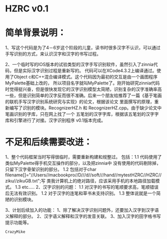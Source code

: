 HZRC v0.1
====

简单背景说明：
===
1、写这个代码是为了4－6岁这个阶段的儿童，读书时很多汉字不认识，可以通过手写识别的方式，来认识汉字和汉字的书写过程。

2、一个临时写的IOS版本的试验类型的汉字手写识别软件，虽然引入了zinnia代码，但是实际汉字识别过程是重新写的。
代码可以在XCode4.3.2上编译通过。使用了Object c和C++混合编译模式。这个代码因为最初的交互是由一个画图程序MyPalette基础上改的，
所以项目名字就叫MyPalette了。刚开始研究zinnia代码时觉得挺兴奋，但是很快发现它的汉字识别模型太简陋，识别复杂的汉字准确率高
一些，但是识别简单的汉字反而很不准确。后来一个朋友给推荐了一篇《基于笔画的联机手写汉字识别系统研究与实现》的论文，根据该论文
里面撰写的原理，重新编写了识别的模块。RecognizerHZ.h 和 RecognizerHZ.cpp。由于缺少论文中笔画识别的字库，只在网上找了一个
五笔划的汉字字库，根据该五笔划的汉字字库和引擎进行了对接。汉字识别程序 v0.1版本完成。

不足和后续需要改进：
===
1、整个代码框架当时写得很临时，需要重新构建和规整过。
    包括：1.1 代码使用了类似MyPalette得手机交互操作的部分，以及把zinnia中
              没有使用的代码剔除掉，只留下汉字骨架识别的部分。
          1.2 包括对于char filename[]="//Users//macbookpro//D///d//soft///hand//mytestHZRC//HZRC//ziku//zikuGB.txt";写
          类我计算机上的绝对路径，应该采用手机的本地路径加载模式。
          1.3  etc.....
2、汉字识别的问题：
    1.1 对汉字的书写的笔顺要求高，笔顺错误后无法有效识别。
    1.2 对于汉字的连笔和草书未支持识别。
    1.3 整体说就是一个简陋的识别模块。
    
3、计划后续加入的功能： 
    1、除了解决汉字识别问题外，还要加入汉字到汉字语义解释的部分。
    2、汉字语义解释和汉字的发音关联。
    3、加入汉字的田字格书写提示功能等。
    
    CrazyMike
    

